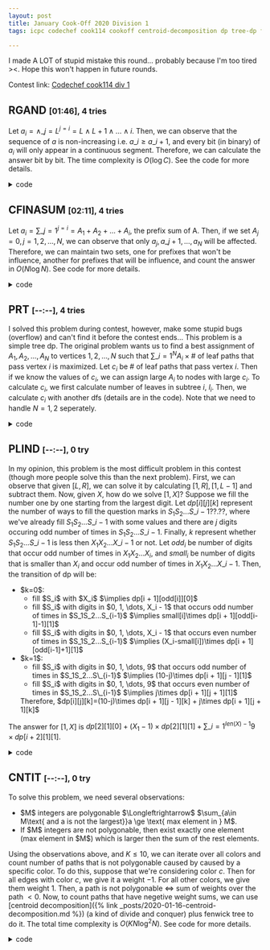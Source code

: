 ```yaml
---
layout: post
title: January Cook-Off 2020 Division 1 
tags: icpc codechef cook114 cookoff centroid-decomposition dp tree-dp fenwick-tree

---
```


I made A LOT of stupid mistake this round... probably because I'm too tired ><. Hope this won't happen in future rounds.

Contest link: [Codechef cook114 div 1](https://www.codechef.com/COOK114A)

## RGAND <span style="font-size:medium;">[01:46], 4 tries</span>

Let $a_i=\land\_{j=L}^{j=i}=L\land L+1 \land \dots \land i$. Then, we can observe that the sequence of $a$ is non-increasing i.e. $a\_i \ge a\_{i+1}$, and every bit (in binary) of $a_i$ will only appear in a continuous segment. Therefore, we can calculate the answer bit by bit. The time complexity is $O(\log C)$. See the code for more details.

<details><summary>code</summary>

```cpp
{% include code-snippets/2020-01-20-codechef-cook114/RGAND.cpp %}
```

</details>

## CFINASUM <span style="font-size:medium;">[02:11], 4 tries</span>

Let $a_i=\sum\_{j=1}^{j=i}=A_1+A_2+\dots+A_i$, the prefix sum of A. Then, if we set $A_j=0,j=1,2,\dots,N$, we can observe that only $a_j, a\_{j+1}, \dots, a_N$ will be affected. Therefore, we can maintain two sets, one for prefixes that won't be influence, another for prefixes that will be influence, and count the answer in $O(N\log N)$. See code for more details.

<details><summary>code</summary>

```cpp
{% include code-snippets/2020-01-20-codechef-cook114/CFINASUM.cpp %}
```

</details>

## PRT <span style="font-size:medium;">[--:--], 4 tries</span>

I solved this problem during contest, however, make some stupid bugs (overflow) and can't find it before the contest ends...
This problem is a simple tree dp. The original problem wants us to find a best assignment of $A_1, A_2, \dots, A_N$ to vertices $1, 2, \dots, N$ such that $\sum\_{i=1}^{N}A_i\times \text{# of leaf paths that pass vertex } i$ is maximized. Let $c_i$ be # of leaf paths that pass vertex $i$. Then if we know the values of $c_i$, we can assign large $A_i$ to nodes with large $c_i$. To calculate $c_i$, we first calculate number of leaves in subtree $i$, $l_i$. Then, we calculate $c_i$ with another dfs (details are in the code). Note that we need to handle $N=1, 2$ seperately.

<details><summary>code</summary>

```cpp
{% include code-snippets/2020-01-20-codechef-cook114/PRT.cpp %}
```

</details>

## PLIND <span style="font-size:medium;">[--:--], 0 try</span>

In my opinion, this problem is the most difficult problem in this contest (though more people solve this than the next problem). First, we can observe that given $[L, R]$, we can solve it by calculating $[1, R], [1, L - 1]$ and subtract them. Now, given $X$, how do we solve $[1, X]$? Suppose we fill the number one by one starting from the largest digit. Let $dp[i][j][k]$ represent the number of ways to fill the question marks in $S_1S_2...S\_{i-1}??.??$, where we've already fill $S_1S_2...S\_{i-1}$ with some values and there are $j$ digits occuring odd number of times in $S_1S_2...S\_{i-1}$. Finally, $k$ represent whether $S_1S_2...S\_{i-1}$ is less then $X_1X_2...X\_{i-1}$ or not. Let $odd_i$ be number of digits that occur odd number of times in $X_1X_2...X_i$, and $small_i$ be number of digits that is smaller than $X_i$ and occur odd number of times in $X_1X_2...X\_{i-1}$. Then, the transition of dp will be:

<ul>
  <li> $k=0$:
    <ul>
      <li>fill $S_i$ with $X_i$ $\implies dp[i + 1][odd[i]][0]$</li>
      <li>fill $S_i$ with digits in $0, 1, \dots, X_i - 1$ that occurs odd number of times in $S_1S_2...S_{i-1}$ $\implies small[i]\times dp[i + 1][odd[i-1]-1][1]$</li>
      <li>fill $S_i$ with digits in $0, 1, \dots, X_i - 1$ that occurs even number of times in $S_1S_2...S_{i-1}$ $\implies (X_i-small[i])\times dp[i + 1][odd[i-1]+1][1]$</li>
    </ul>
  </li>
  <li> $k=1$: 
    <ul> 
      <li>fill $S_i$ with digits in $0, 1, \dots, 9$ that occurs odd number of times in $S_1S_2...S\_{i-1}$ $\implies (10-j)\times dp[i + 1][j - 1][1]$ </li>
      <li>fill $S_i$ with digits in $0, 1, \dots, 9$ that occurs even number of times in $S_1S_2...S\_{i-1}$ $\implies j\times dp[i + 1][j + 1][1]$ </li>
    </ul>
  Therefore, $dp[i][j][k]=(10-j)\times dp[i + 1][j - 1][k] + j\times dp[i + 1][j + 1][k]$ 
  </li>
</ul>

The answer for $[1,X]$ is $dp[2][1][0]+(X_1-1)\times dp[2][1][1]+\sum\_{i=1}^{len(X)-1}9\times dp[i + 2][1][1]$.

<details><summary>code</summary>

```cpp
{% include code-snippets/2020-01-20-codechef-cook114/PLIND.cpp %}
```

</details>

## CNTIT <span style="font-size:medium;">[--:--], 0 try</span>

To solve this problem, we need several observations:

<ul>
  <li> $M$ integers are polygonable $\Longleftrightarrow$ $\sum_{a\in M\text{ and a is not the largest}}a \ge \text{ max element in } M$.
  <li> If $M$ integers are not polygonable, then exist exactly one element (max element in $M$) which is larger then the sum of the rest elements.</li>
</ul>

Using the observations above, and $K\le 10$, we can iterate over all colors and count number of paths that is not polygonable caused by caused by a specific color.
To do this, suppose that we're considering color $c$. Then for all edges with color $c$, we give it a weight $-1$. For all other colors, we give them weight $1$. Then, a path is not polygonable $\Longleftrightarrow$ sum of weights over the path $<0$. Now, to count paths that have negetive weight sums, we can use [centroid decomposition]({% link _posts/2020-01-16-centroid-decomposition.md %}) (a kind of divide and conquer) plus fenwick tree to do it. The total time complexity is $O(KN\log^2N)$. See code for more details.


<details><summary>code</summary>

```cpp
{% include code-snippets/2020-01-20-codechef-cook114/CNTIT.cpp %}
```

</details>

